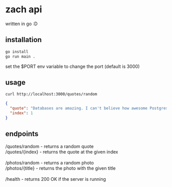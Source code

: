 # zach api

written in go :D

## installation

```bash
go install
go run main .
```

set the $PORT env variable to change the port (default is 3000)

## usage

```bash
curl http://localhost:3000/quotes/random
```

```json
{
  "quote": "Databases are amazing. I can't believe how awesome Postgres is",
  "index": 1
}
```

## endpoints

/quotes/random - returns a random quote \
/quotes/{index} - returns the quote at the given index \
\
/photos/random - returns a random photo \
/photos/{title} - returns the photo with the given title \
\
/health - returns 200 OK if the server is running
